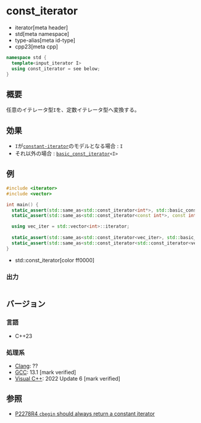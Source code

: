 # const_iterator
* iterator[meta header]
* std[meta namespace]
* type-alias[meta id-type]
* cpp23[meta cpp]

```cpp
namespace std {
  template<input_iterator I>
  using const_iterator = see below;
}
```

## 概要

任意のイテレータ型`I`を、定数イテレータ型へ変換する。

## 効果

- `I`が[`constant-iterator`](constant-iterator.md)のモデルとなる場合 : `I`
- それ以外の場合 : [`basic_const_iterator`](basic_const_iterator.md)`<I>`

## 例
```cpp example
#include <iterator>
#include <vector>

int main() {
  static_assert(std::same_as<std::const_iterator<int*>, std::basic_const_iterator<int*>>);
  static_assert(std::same_as<std::const_iterator<const int*>, const int*>);

  using vec_iter = std::vector<int>::iterator;
  
  static_assert(std::same_as<std::const_iterator<vec_iter>, std::basic_const_iterator<vec_iter>>);
  static_assert(std::same_as<std::const_iterator<std::const_iterator<vec_iter>>, std::const_iterator<vec_iter>>);
}
```
* std::const_iterator[color ff0000]

### 出力
```
```

## バージョン
### 言語
- C++23

### 処理系
- [Clang](/implementation.md#clang): ??
- [GCC](/implementation.md#gcc): 13.1 [mark verified]
- [Visual C++](/implementation.md#visual_cpp): 2022 Update 6 [mark verified]

## 参照

- [P2278R4 `cbegin` should always return a constant iterator](https://www.open-std.org/jtc1/sc22/wg21/docs/papers/2022/p2278r4.html)
